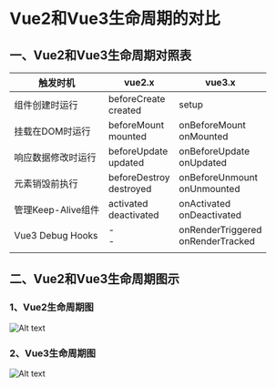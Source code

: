 # Vue2和Vue3生命周期的对比

## 一、Vue2和Vue3生命周期对照表

| 触发时机 | vue2.x | vue3.x |
|-------|--------|--------|
| 组件创建时运行 | beforeCreate<br>created | setup |
| 挂载在DOM时运行 | beforeMount<br>mounted | onBeforeMount<br>onMounted |
| 响应数据修改时运行 | beforeUpdate<br>updated | onBeforeUpdate<br>onUpdated |
| 元素销毁前执行 | beforeDestroy<br>destroyed | onBeforeUnmount<br>onUnmounted |
| 管理Keep-Alive组件 | activated<br>deactivated | onActivated<br>onDeactivated|
| Vue3 Debug Hooks | -<br>- | onRenderTriggered<br>onRenderTracked |
| | | |


## 二、Vue2和Vue3生命周期图示
### 1、Vue2生命周期图
![Alt text](/images/lifecycle2.png)

### 2、Vue3生命周期图
![Alt text](/images/lifecycle3.png)

